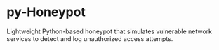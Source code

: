 # py-Honeypot
Lightweight Python-based honeypot that simulates vulnerable network services to detect and log unauthorized access attempts.
